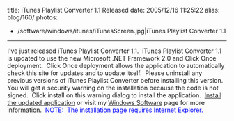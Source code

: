 title: iTunes Playlist Converter 1.1 Released
date: 2005/12/16 11:25:22
alias: blog/160/
photos:
- /software/windows/itunes/iTunesScreen.jpg|iTunes Playlist Converter 1.1
---
I've just released iTunes Playlist Converter 1.1.  iTunes Playlist Converter 1.1 is updated to use the new Microsoft .NET Framework 2.0 and Click Once deployment.  Click Once deployment allows the application to automatically check this site for updates and to update itself.  Please uninstall any previous versions of iTunes Playlist Converter before installing this version.  You will get a security warning on the installation because the code is not signed.  Click install on this warning dialog to install the application.  [Install the updated application](software/windows/itunes/iTunesPlaylistConverter.htm) or visit my [Windows Software](Windows.aspx) page for more information.  <font color="#0000ff">NOTE:  The installation page requires Internet Explorer.